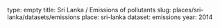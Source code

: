 type: empty
title: Sri Lanka / Emissions of pollutants
slug: places/sri-lanka/datasets/emissions
place: sri-lanka
dataset: emissions
year: 2014
